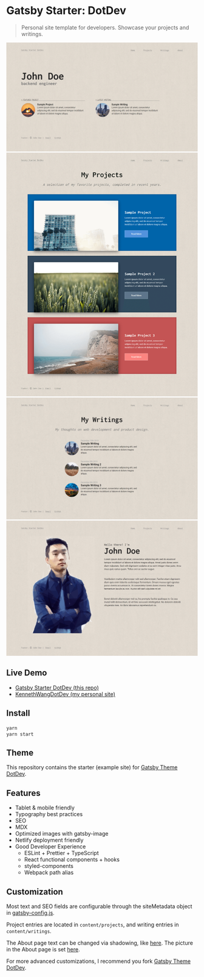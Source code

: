 # Gatsby Starter: DotDev

> Personal site template for developers. Showcase your projects and writings.

![](./media/home.png)
![](./media/projects.png)
![](./media/writings.png)
![](./media/about.png)

## Live Demo

* [Gatsby Starter DotDev (this repo)](https://gatsby-starter-dotdev.kennethwang.dev)
* [KennethWangDotDev (my personal site)](https://kennethwang.dev)

## Install

```
yarn
yarn start
```

## Theme

This repository contains the starter (example site) for [Gatsby Theme DotDev](https://github.com/KennethWangDotDev/gatsby-theme-dotdev).

## Features

* Tablet & mobile friendly
* Typography best practices
* SEO
* MDX
* Optimized images with gatsby-image
* Netlify deployment friendly
* Good Developer Experience
  * ESLint + Prettier + TypeScript
  * React functional components + hooks
  * styled-components
  * Webpack path alias

## Customization

Most text and SEO fields are configurable through the siteMetadata object in [gatsby-config.js](./gatsby-config.js).

Project entries are located in `content/projects`, and writing entries in `content/writings`.

The About page text can be changed via shadowing, like [here](./src/gatsby-theme-dotdev/texts/bio.mdx). The picture in the About page is set [here](./content/assets/avatar.png).

For more advanced customizations, I recommend you fork [Gatsby Theme DotDev](https://github.com/KennethWangDotDev/gatsby-theme-dotdev).
